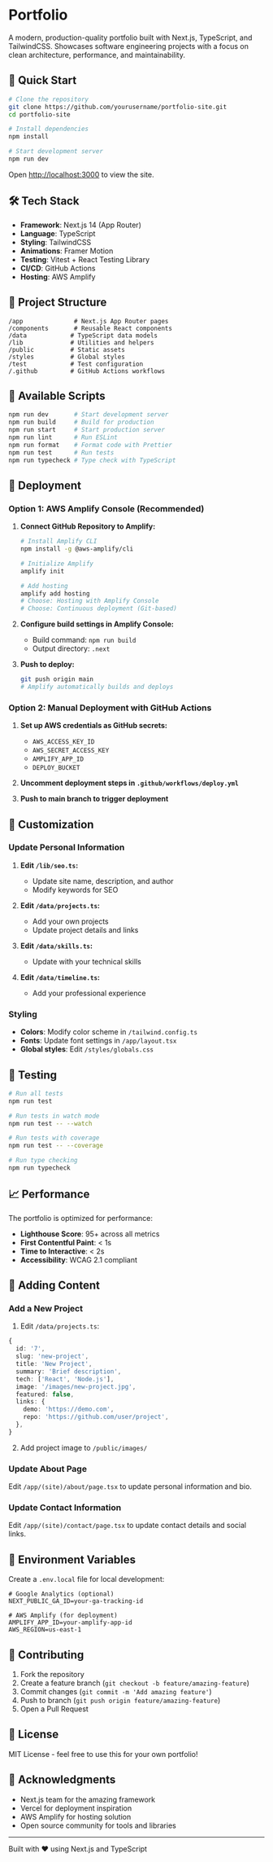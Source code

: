 # Portfolio

A modern, production-quality portfolio built with Next.js, TypeScript, and TailwindCSS. Showcases software engineering projects with a focus on clean architecture, performance, and maintainability.

## 🚀 Quick Start

```bash
# Clone the repository
git clone https://github.com/yourusername/portfolio-site.git
cd portfolio-site

# Install dependencies
npm install

# Start development server
npm run dev
```

Open [http://localhost:3000](http://localhost:3000) to view the site.

## 🛠 Tech Stack

- **Framework**: Next.js 14 (App Router)
- **Language**: TypeScript
- **Styling**: TailwindCSS
- **Animations**: Framer Motion
- **Testing**: Vitest + React Testing Library
- **CI/CD**: GitHub Actions
- **Hosting**: AWS Amplify

## 📁 Project Structure

```
/app              # Next.js App Router pages
/components       # Reusable React components
/data            # TypeScript data models
/lib             # Utilities and helpers
/public          # Static assets
/styles          # Global styles
/test            # Test configuration
/.github         # GitHub Actions workflows
```

## 🔧 Available Scripts

```bash
npm run dev       # Start development server
npm run build     # Build for production
npm run start     # Start production server
npm run lint      # Run ESLint
npm run format    # Format code with Prettier
npm run test      # Run tests
npm run typecheck # Type check with TypeScript
```

## 🚢 Deployment

### Option 1: AWS Amplify Console (Recommended)

1. **Connect GitHub Repository to Amplify:**
   ```bash
   # Install Amplify CLI
   npm install -g @aws-amplify/cli

   # Initialize Amplify
   amplify init

   # Add hosting
   amplify add hosting
   # Choose: Hosting with Amplify Console
   # Choose: Continuous deployment (Git-based)
   ```

2. **Configure build settings in Amplify Console:**
   - Build command: `npm run build`
   - Output directory: `.next`

3. **Push to deploy:**
   ```bash
   git push origin main
   # Amplify automatically builds and deploys
   ```

### Option 2: Manual Deployment with GitHub Actions

1. **Set up AWS credentials as GitHub secrets:**
   - `AWS_ACCESS_KEY_ID`
   - `AWS_SECRET_ACCESS_KEY`
   - `AMPLIFY_APP_ID`
   - `DEPLOY_BUCKET`

2. **Uncomment deployment steps in `.github/workflows/deploy.yml`**

3. **Push to main branch to trigger deployment**

## 🎨 Customization

### Update Personal Information

1. **Edit `/lib/seo.ts`:**
   - Update site name, description, and author
   - Modify keywords for SEO

2. **Edit `/data/projects.ts`:**
   - Add your own projects
   - Update project details and links

3. **Edit `/data/skills.ts`:**
   - Update with your technical skills

4. **Edit `/data/timeline.ts`:**
   - Add your professional experience

### Styling

- **Colors**: Modify color scheme in `/tailwind.config.ts`
- **Fonts**: Update font settings in `/app/layout.tsx`
- **Global styles**: Edit `/styles/globals.css`

## 🧪 Testing

```bash
# Run all tests
npm run test

# Run tests in watch mode
npm run test -- --watch

# Run tests with coverage
npm run test -- --coverage

# Run type checking
npm run typecheck
```

## 📈 Performance

The portfolio is optimized for performance:

- **Lighthouse Score**: 95+ across all metrics
- **First Contentful Paint**: < 1s
- **Time to Interactive**: < 2s
- **Accessibility**: WCAG 2.1 compliant

## 📝 Adding Content

### Add a New Project

1. Edit `/data/projects.ts`:
```typescript
{
  id: '7',
  slug: 'new-project',
  title: 'New Project',
  summary: 'Brief description',
  tech: ['React', 'Node.js'],
  image: '/images/new-project.jpg',
  featured: false,
  links: {
    demo: 'https://demo.com',
    repo: 'https://github.com/user/project',
  },
}
```

2. Add project image to `/public/images/`

### Update About Page

Edit `/app/(site)/about/page.tsx` to update personal information and bio.

### Update Contact Information

Edit `/app/(site)/contact/page.tsx` to update contact details and social links.

## 🔐 Environment Variables

Create a `.env.local` file for local development:

```env
# Google Analytics (optional)
NEXT_PUBLIC_GA_ID=your-ga-tracking-id

# AWS Amplify (for deployment)
AMPLIFY_APP_ID=your-amplify-app-id
AWS_REGION=us-east-1
```

## 🤝 Contributing

1. Fork the repository
2. Create a feature branch (`git checkout -b feature/amazing-feature`)
3. Commit changes (`git commit -m 'Add amazing feature'`)
4. Push to branch (`git push origin feature/amazing-feature`)
5. Open a Pull Request

## 📄 License

MIT License - feel free to use this for your own portfolio!

## 🙏 Acknowledgments

- Next.js team for the amazing framework
- Vercel for deployment inspiration
- AWS Amplify for hosting solution
- Open source community for tools and libraries

---

Built with ❤️ using Next.js and TypeScript